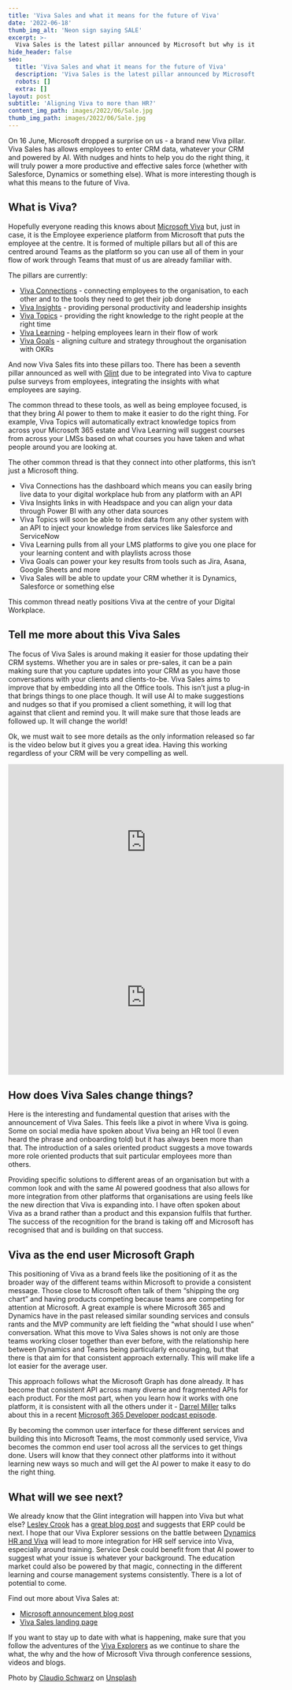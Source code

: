 ```yaml
---
title: 'Viva Sales and what it means for the future of Viva'
date: '2022-06-18'
thumb_img_alt: 'Neon sign saying SALE'
excerpt: >-
  Viva Sales is the latest pillar announced by Microsoft but why is it there and what does it suggest to the future of Viva?
hide_header: false
seo:
  title: 'Viva Sales and what it means for the future of Viva'
  description: 'Viva Sales is the latest pillar announced by Microsoft but why is it there and what does it suggest to the future of Viva?'
  robots: []
  extra: []
layout: post
subtitle: 'Aligning Viva to more than HR?'
content_img_path: images/2022/06/Sale.jpg
thumb_img_path: images/2022/06/Sale.jpg
---
```

On 16 June, Microsoft dropped a surprise on us - a brand new Viva pillar. Viva Sales has allows employees to enter CRM data, whatever your CRM and powered by AI. With nudges and hints to help you do the right thing, it will truly power a more productive and effective sales force (whether with Salesforce, Dynamics or something else). What is more interesting though is what this means to the future of Viva.

## What is Viva?

Hopefully everyone reading this knows about [Microsoft Viva](https://www.microsoft.com/en-gb/microsoft-viva) but, just in case, it is the
Employee experience platform from Microsoft that puts the employee at the centre. It is formed of multiple pillars but all of this are centred around Teams as the platform so you can use all of them in your flow of work through Teams that must of us are already familiar with.

The pillars are currently:

- [Viva Connections](https://www.microsoft.com/en-gb/microsoft-viva/connections) - connecting employees to the organisation, to each other and to the tools they need to get their job done
- [Viva Insights](https://www.microsoft.com/en-gb/microsoft-viva/insights) - providing personal productivity and leadership insights
- [Viva Topics](https://www.microsoft.com/en-gb/microsoft-viva/topics) - providing the right knowledge to the right people at the right time
- [Viva Learning](https://www.microsoft.com/en-gb/microsoft-viva/learning) - helping employees learn in their flow of work
- [Viva Goals](https://www.microsoft.com/en-gb/microsoft-viva/goals) - aligning culture and strategy throughout the organisation with OKRs

And now Viva Sales fits into these pillars too. There has been a seventh pillar announced as well with [Glint](https://www.microsoft.com/en-gb/microsoft-viva/viva-and-glint) due to be integrated into Viva to capture pulse surveys from employees, integrating the insights with what employees are saying.

The common thread to these tools, as well as being employee focused, is that they bring AI power to them to make it easier to do the right thing. For example, Viva Topics will automatically extract knowledge topics from across your Microsoft 365 estate and Viva Learning will suggest courses from across your LMSs based on what courses you have taken and what people around you are looking at.

The other common thread is that they connect into other platforms, this isn’t just a Microsoft thing.

- Viva Connections has the dashboard which means you can easily bring live data to your digital workplace hub from any platform with an API
- Viva Insights links in with Headspace and you can align your data through Power BI with any other data sources
- Viva Topics will soon be able to index data from any other system with an API to inject your knowledge from services like Salesforce and ServiceNow
- Viva Learning pulls from all your LMS platforms to give you one place for your learning content and with playlists across those
- Viva Goals can power your key results from tools such as Jira, Asana, Google Sheets and more
- Viva Sales will be able to  update your CRM whether it is Dynamics, Salesforce or something else

This common thread neatly positions Viva at the centre of your Digital Workplace.

## Tell me more about this Viva Sales

The focus of Viva Sales is around making it easier for those updating their CRM systems. Whether you are in sales or pre-sales, it can be a pain making sure that you capture updates into your CRM as you have those conversations with your clients and clients-to-be. Viva Sales aims to improve that by embedding into all the Office tools. This isn’t just a plug-in that brings things to one place though. It will use AI to make suggestions and nudges so that if you promised a client something, it will log that against that client and remind you. It will make sure that those leads are followed up. It will change the world!

Ok, we must wait to see more details as the only information released so far is the video below but it gives you a great idea. Having this working regardless of your CRM will be very compelling as well.

<iframe width="560" height="315" src="https://www.youtube.com/embed/fNqVnBVCw6I" title="YouTube video player" frameborder="0" allow="accelerometer; autoplay; clipboard-write; encrypted-media; gyroscope; picture-in-picture" allowfullscreen></iframe>

<iframe width="560" height="315" src="https://www.youtube.com/embed/PCUVc08kmbA" title="YouTube video player" frameborder="0" allow="accelerometer; autoplay; clipboard-write; encrypted-media; gyroscope; picture-in-picture" allowfullscreen></iframe>

## How does Viva Sales change things?

Here is the interesting and fundamental question that arises with the announcement of Viva Sales. This feels like a pivot in where Viva is going. Some on social media have spoken about Viva being an HR tool (I even heard the phrase and onboarding told) but it has always been more than that. The introduction of a sales oriented product suggests a move towards more role oriented products that suit particular employees more than others.

Providing specific solutions to different areas of an organisation but with a common look and with the same AI powered goodness that also allows for more integration from other platforms that organisations are using feels like the new direction that Viva is expanding into. I have often spoken about Viva as a brand rather than a product and this expansion fulfils that further. The success of the recognition for the brand is taking off and Microsoft has recognised that and is building on that success.

## Viva as the end user Microsoft Graph

This positioning of Viva as a brand feels like the positioning of it as the broader way of the different teams within Microsoft to provide a consistent message. Those close to Microsoft often talk of them “shipping the org chart” and having products competing because teams are competing for attention at Microsoft. A great example is where Microsoft 365 and Dynamics have in the past released similar sounding services and consuls rants and the MVP community are left fielding the “what should I use when” conversation. What this move to Viva Sales shows is not only are those teams working closer together than ever before, with the relationship here between Dynamics and Teams being particularly encouraging, but that there is that aim for that consistent approach externally. This will make life a lot easier for the average user.

This approach follows what the Microsoft Graph has done already. It has become that consistent API across many diverse and fragmented APIs for each product. For the most part, when you learn how it works with one platform, it is consistent with all the others under it - [Darrel Miller](https://twitter.com/darrel_miller) talks about this in a recent [Microsoft 365 Developer podcast episode](https://www.podbean.com/ew/pb-j2wx4-123d309).

By becoming the common user interface for these different services and building this into Microsoft Teams, the most commonly used service, Viva becomes the common end user tool across all the services to get things done. Users will know that they connect other platforms into it without learning new ways so much and will get the AI power to make it easy to do the right thing.

## What will we see next?

We already know that the Glint integration will happen into Viva but what else? [Lesley Crook](https://twitter.com/Lesley_wolan) has a [great blog post](https://vivavisionary.uk/2022/06/16/hot-off-the-viva-press/) and suggests that ERP could be next. I hope that our Viva Explorer sessions on the battle between [Dynamics HR and Viva](https://youtu.be/YbRNduoEaA0) will lead to more integration for HR self service into Viva, especially around training. Service Desk could benefit from that AI power to suggest what your issue is whatever your background. The education market could also be powered by that magic, connecting in the different learning and course management systems consistently. There is a lot of potential to come.

Find out more about Viva Sales at:

- [Microsoft announcement blog post](https://blogs.microsoft.com/blog/2022/06/15/introducing-viva-sales-a-modern-way-of-selling-that-brings-together-any-crm-microsoft-365-and-teams/)
- [Viva Sales landing page](https://www.microsoft.com/en-us/microsoft-viva/sales)

If you want to stay up to date with what is happening, make sure that you follow the adventures of the [Viva Explorers](https://www.vivaexplorers.com) as we continue to share the what, the why and the how of Microsoft Viva through conference sessions, videos and blogs.

Photo by [Claudio Schwarz](https://unsplash.com/@purzlbaum) on [Unsplash](https://unsplash.com)
  